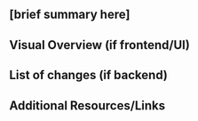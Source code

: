 <!--
PR Title naming format:
<type>(scope): <short description>

Types:
add - Something new (e.g. a new feature)
fix - A bug fix
docs - Updating documentation}

Scope:
The thing you changed (e.g. Admin Dashboard, Auto Emails)

Example title:
add(font): Poppins
-->

## [brief summary here]

<!--
Explain what you did!
If I need to do something in order to use this feature, put it here
-->

## Visual Overview (if frontend/UI)

<!-- Include a screenshot, video, or GIF of the UI change -->

## List of changes (if backend)

<!-- Mention endpoints/tables/etc changed + before and after -->

## Additional Resources/Links

<!-- Docs, StackOverflow, yadda yadda yadda -->
